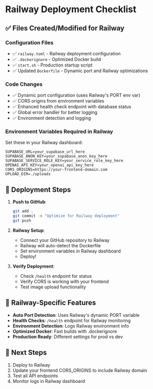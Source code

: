 # Railway Deployment Checklist

## ✅ Files Created/Modified for Railway

### Configuration Files

- ✅ `railway.toml` - Railway deployment configuration
- ✅ `.dockerignore` - Optimized Docker build
- ✅ `start.sh` - Production startup script
- ✅ Updated `Dockerfile` - Dynamic port and Railway optimizations

### Code Changes

- ✅ Dynamic port configuration (uses Railway's PORT env var)
- ✅ CORS origins from environment variables
- ✅ Enhanced health check endpoint with database status
- ✅ Global error handler for better logging
- ✅ Environment detection and logging

### Environment Variables Required in Railway

Set these in your Railway dashboard:

```
SUPABASE_URL=your_supabase_url_here
SUPABASE_ANON_KEY=your_supabase_anon_key_here
SUPABASE_SERVICE_ROLE_KEY=your_service_role_key_here
OPENAI_API_KEY=your_openai_api_key_here
CORS_ORIGINS=https://your-frontend-domain.com
UPLOAD_DIR=./uploads
```

## 🚀 Deployment Steps

1. **Push to GitHub**:

   ```bash
   git add .
   git commit -m "Optimize for Railway deployment"
   git push
   ```

2. **Railway Setup**:

   - Connect your GitHub repository to Railway
   - Railway will auto-detect the Dockerfile
   - Set environment variables in Railway dashboard
   - Deploy!

3. **Verify Deployment**:
   - Check `/health` endpoint for status
   - Verify CORS is working with your frontend
   - Test image upload functionality

## 🔧 Railway-Specific Features

- **Auto Port Detection**: Uses Railway's dynamic PORT variable
- **Health Checks**: `/health` endpoint for Railway monitoring
- **Environment Detection**: Logs Railway environment info
- **Optimized Docker**: Fast builds with .dockerignore
- **Production Ready**: Different settings for prod vs dev

## 📝 Next Steps

1. Deploy to Railway
2. Update your frontend CORS_ORIGINS to include Railway domain
3. Test all API endpoints
4. Monitor logs in Railway dashboard
